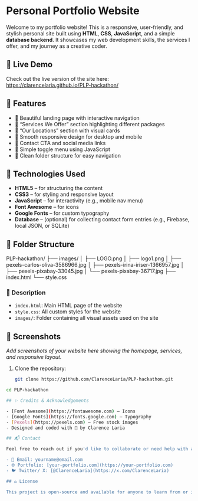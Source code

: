 # Personal Portfolio Website

Welcome to my portfolio website! This is a responsive, user-friendly, and stylish personal site built using **HTML**, **CSS**, **JavaScript**, and a simple **database backend**. It showcases my web development skills, the services I offer, and my journey as a creative coder.

## 🚀 Live Demo

Check out the live version of the site here: https://clarencelaria.github.io/PLP-hackathon/

## 📌 Features

- 🔹 Beautiful landing page with interactive navigation
- 🔹 “Services We Offer” section highlighting different packages
- 🔹 “Our Locations” section with visual cards
- 🔹 Smooth responsive design for desktop and mobile
- 🔹 Contact CTA and social media links
- 🔹 Simple toggle menu using JavaScript
- 🔹 Clean folder structure for easy navigation

## 🧰 Technologies Used

- **HTML5** – for structuring the content
- **CSS3** – for styling and responsive layout
- **JavaScript** – for interactivity (e.g., mobile nav menu)
- **Font Awesome** – for icons
- **Google Fonts** – for custom typography
- **Database** – (optional) for collecting contact form entries (e.g., Firebase, local JSON, or SQLite)

## 📁 Folder Structure

PLP-hackathon/ ├── images/ │ ├── LOGO.png │ ├── logo1.png │ ├── pexels-carlos-oliva-3586966.jpg │ ├── pexels-irina-iriser-1366957.jpg │ ├── pexels-pixabay-33045.jpg │ └── pexels-pixabay-36717.jpg ├── index.html └── style.css

### 📄 Description

- `index.html`: Main HTML page of the website
- `style.css`: All custom styles for the website
- `images/`: Folder containing all visual assets used on the site


## 📸 Screenshots

_Add screenshots of your website here showing the homepage, services, and responsive layout._

1. Clone the repository:
   ```bash
   git clone https://github.com/ClarenceLaria/PLP-hackathon.git


```bash
cd PLP-hackathon

## ✨ Credits & Acknowledgements

- [Font Awesome](https://fontawesome.com) – Icons  
- [Google Fonts](https://fonts.google.com) – Typography  
- [Pexels](https://pexels.com) – Free stock images  
- Designed and coded with 💙 by Clarence Laria

## 📬 Contact

Feel free to reach out if you'd like to collaborate or need help with a project!

- 📧 Email: yourname@email.com
- 🌐 Portfolio: [your-portfolio.com](https://your-portfolio.com)
- 🐦 Twitter/ X: [@ClarenceLaria](https://x.com/ClarenceLaria)

## ⚖️ License

This project is open-source and available for anyone to learn from or improve upon. Attribution is appreciated but not required.

